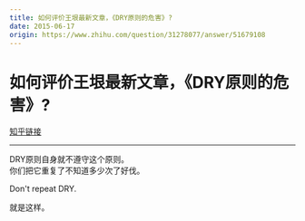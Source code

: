 ```yaml
---
title: 如何评价王垠最新文章，《DRY原则的危害》?
date: 2015-06-17
origin: https://www.zhihu.com/question/31278077/answer/51679108
---
```

# 如何评价王垠最新文章，《DRY原则的危害》?

[知乎链接](https://www.zhihu.com/question/31278077/answer/51679108)

---------

<span class="RichText ztext CopyrightRichText-richText" itemprop="text"><p>DRY原则自身就不遵守这个原则。<br>你们把它重复了不知道多少次了好伐。</p><p>Don't repeat DRY.</p>就是这样。</span>